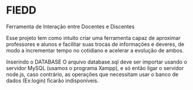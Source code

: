 # FIEDD
Ferramenta de Interação entre Docentes e Discentes

Esse projeto tem como intuito criar uma ferramenta capaz de aproximar professores e alunos e facilitar suas trocas de informações e deveres, de modo a incrementar tempo no cotidiano e acelerar a evolução de ambos.

Inserindo o DATABASE
O arquivo database.sql deve ser importar usando o servidor MySQL (usamos o programa Xampp), e só então ligar o servidor node.js, caso contrário, as operações que necessitam usar o banco de dados (Ex:login) ficarão indisponíveis.
